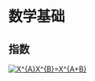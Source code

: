# 数学基础

## 指数

<a href="https://www.codecogs.com/eqnedit.php?latex=X^{A}X^{B}=X^{A&plus;B}" target="_blank"><img src="https://latex.codecogs.com/gif.latex?X^{A}X^{B}=X^{A&plus;B}" title="X^{A}X^{B}=X^{A+B}" /></a>
